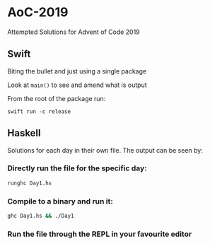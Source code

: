 # AoC-2019

Attempted Solutions for Advent of Code 2019

## Swift

Biting the bullet and just using a single package

Look at `main()` to see and amend what is output

From the root of the package run:

    swift run -c release

## Haskell

Solutions for each day in their own file. The output can be seen by:

### Directly run the file for the specific day:

```sh
runghc Day1.hs
```

### Compile to a binary and run it:

```sh
ghc Day1.hs && ./Day1
```

### Run the file through the REPL in your favourite editor
